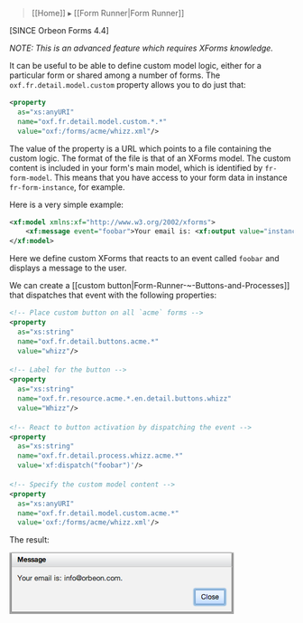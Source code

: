 > [[Home]] ▸ [[Form Runner|Form Runner]]

[SINCE Orbeon Forms 4.4]

*NOTE: This is an advanced feature which requires XForms knowledge.*

It can be useful to be able to define custom model logic, either for a particular form or shared among a number of forms. The `oxf.fr.detail.model.custom` property allows you to do just that:

```xml
<property
  as="xs:anyURI"
  name="oxf.fr.detail.model.custom.*.*"
  value="oxf:/forms/acme/whizz.xml"/>
```

The value of the property is a URL which points to a file containing the custom logic. The format of the file is that of an XForms model. The custom content is included in your form's main model, which is identified by `fr-form-model`. This means that you have access to your form data in instance `fr-form-instance`, for example.

Here is a very simple example:

```xml
<xf:model xmlns:xf="http://www.w3.org/2002/xforms">
    <xf:message event="foobar">Your email is: <xf:output value="instance()//email"/>.</xf:message>
</xf:model>
```

Here we define custom XForms that reacts to an event called `foobar` and displays a message to the user.

We can create a [[custom button|Form-Runner-~-Buttons-and-Processes]] that dispatches that event with the following properties:

```xml
<!-- Place custom button on all `acme` forms -->
<property
  as="xs:string"
  name="oxf.fr.detail.buttons.acme.*"
  value="whizz"/>

<!-- Label for the button -->
<property
  as="xs:string"
  name="oxf.fr.resource.acme.*.en.detail.buttons.whizz"
  value="Whizz"/>

<!-- React to button activation by dispatching the event -->
<property
  as="xs:string"
  name="oxf.fr.detail.process.whizz.acme.*"
  value='xf:dispatch("foobar")'/>

<!-- Specify the custom model content -->
<property
  as="xs:anyURI"
  name="oxf.fr.detail.model.custom.acme.*"
  value='oxf:/forms/acme/whizz.xml'/>
```

The result:

![Form Runner message](images/fr-your-email-is.png)
